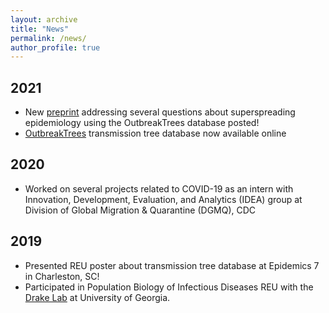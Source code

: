 ```yaml
---
layout: archive
title: "News"
permalink: /news/
author_profile: true
---
```


## 2021
  * New <a href="https://www.medrxiv.org/content/10.1101/2021.01.11.21249622v1">preprint</a> addressing several questions about superspreading epidemiology using the OutbreakTrees database posted!
  * <a href="https://outbreaktrees.ecology.uga.edu">OutbreakTrees</a> transmission tree database now available online

## 2020
  * Worked on several projects related to COVID-19 as an intern with Innovation, Development, Evaluation, and Analytics (IDEA) group at Division of Global Migration & Quarantine (DGMQ), CDC

## 2019
  * Presented REU poster about transmission tree database at Epidemics 7 in Charleston, SC! <a href="/files/taube-epidemics-poster.pdf"><i class="fas fa-fw fa-file-pdf zoom" aria-hidden="true"></i></a>
  * Participated in Population Biology of Infectious Diseases REU with the <a href="https://daphnia.ecology.uga.edu/drakelab/">Drake Lab</a> at University of Georgia.
  